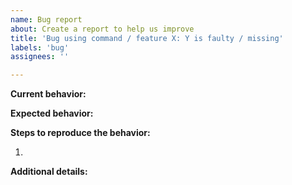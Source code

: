 ```yaml
---
name: Bug report
about: Create a report to help us improve
title: 'Bug using command / feature X: Y is faulty / missing'
labels: 'bug'
assignees: ''

---
```


**Current behavior:**


**Expected behavior:**


**Steps to reproduce the behavior:**

1. 


**Additional details:**

